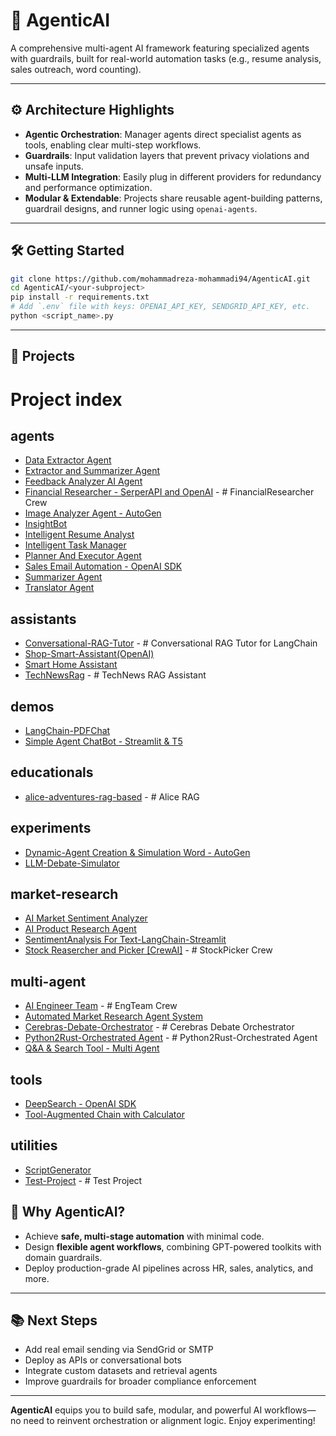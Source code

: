 # 🚀 AgenticAI

A comprehensive multi-agent AI framework featuring specialized agents with guardrails, built for real-world automation tasks (e.g., resume analysis, sales outreach, word counting).

---

## ⚙️ Architecture Highlights

* **Agentic Orchestration**: Manager agents direct specialist agents as tools, enabling clear multi-step workflows.
* **Guardrails**: Input validation layers that prevent privacy violations and unsafe inputs.
* **Multi-LLM Integration**: Easily plug in different providers for redundancy and performance optimization.
* **Modular & Extendable**: Projects share reusable agent-building patterns, guardrail designs, and runner logic using `openai-agents`.

---

## 🛠️ Getting Started

```bash
git clone https://github.com/mohammadreza-mohammadi94/AgenticAI.git
cd AgenticAI/<your-subproject>
pip install -r requirements.txt
# Add `.env` file with keys: OPENAI_API_KEY, SENDGRID_API_KEY, etc.
python <script_name>.py
```

---

## 📂 Projects
<!-- PROJECTS-INDEX-START -->

# Project index

## agents

- [Data Extractor Agent](projects/agents/Data%20Extractor%20Agent)
- [Extractor and Summarizer Agent](projects/agents/Extractor%20and%20Summarizer%20Agent)
- [Feedback Analyzer AI Agent](projects/agents/Feedback%20Analyzer%20AI%20Agent)
- [Financial Researcher - SerperAPI and OpenAI](projects/agents/Financial%20Researcher%20-%20SerperAPI%20and%20OpenAI) - # FinancialResearcher Crew
- [Image Analyzer Agent - AutoGen](projects/agents/Image%20Analyzer%20Agent%20-%20AutoGen)
- [InsightBot](projects/agents/InsightBot)
- [Intelligent Resume Analyst](projects/agents/Intelligent%20Resume%20Analyst)
- [Intelligent Task Manager](projects/agents/Intelligent%20Task%20Manager)
- [Planner And Executor Agent](projects/agents/Planner%20And%20Executor%20Agent)
- [Sales Email Automation - OpenAI SDK](projects/agents/Sales%20Email%20Automation%20-%20OpenAI%20SDK)
- [Summarizer Agent](projects/agents/Summarizer%20Agent)
- [Translator Agent](projects/agents/Translator%20Agent)


## assistants

- [Conversational-RAG-Tutor](projects/assistants/Conversational-RAG-Tutor) - # Conversational RAG Tutor for LangChain
- [Shop-Smart-Assistant(OpenAI)](projects/assistants/Shop-Smart-Assistant%28OpenAI%29)
- [Smart Home Assistant](projects/assistants/Smart%20Home%20Assistant)
- [TechNewsRag](projects/assistants/TechNewsRag) - # TechNews RAG Assistant


## demos

- [LangChain-PDFChat](projects/demos/LangChain-PDFChat)
- [Simple Agent ChatBot - Streamlit & T5](projects/demos/Simple%20Agent%20ChatBot%20-%20Streamlit%20%26%20T5)


## educationals

- [alice-adventures-rag-based](projects/educationals/alice-adventures-rag-based) - # Alice RAG


## experiments

- [Dynamic-Agent Creation & Simulation Word - AutoGen](projects/experiments/Dynamic-Agent%20Creation%20%26%20Simulation%20Word%20-%20AutoGen)
- [LLM-Debate-Simulator](projects/experiments/LLM-Debate-Simulator)


## market-research

- [AI Market Sentiment Analyzer](projects/market-research/AI%20Market%20Sentiment%20Analyzer)
- [AI Product Research Agent](projects/market-research/AI%20Product%20Research%20Agent)
- [SentimentAnalysis For Text-LangChain-Streamlit](projects/market-research/SentimentAnalysis%20For%20Text-LangChain-Streamlit)
- [Stock Reasercher and Picker \[CrewAI\]](projects/market-research/Stock%20Reasercher%20and%20Picker%20%5BCrewAI%5D) - # StockPicker Crew


## multi-agent

- [AI Engineer Team](projects/multi-agent/AI%20Engineer%20Team) - # EngTeam Crew
- [Automated Market Research Agent System](projects/multi-agent/Automated%20Market%20Research%20Agent%20System)
- [Cerebras-Debate-Orchestrator](projects/multi-agent/Cerebras-Debate-Orchestrator) - # Cerebras Debate Orchestrator
- [Python2Rust-Orchestrated Agent](projects/multi-agent/Python2Rust-Orchestrated%20Agent) - # Python2Rust-Orchestrated Agent
- [Q&A & Search Tool - Multi Agent](projects/multi-agent/Q%26A%20%26%20Search%20Tool%20-%20Multi%20Agent)


## tools

- [DeepSearch - OpenAI SDK](projects/tools/DeepSearch%20-%20OpenAI%20SDK)
- [Tool-Augmented Chain with Calculator](projects/tools/Tool-Augmented%20Chain%20with%20Calculator)


## utilities

- [ScriptGenerator](projects/utilities/ScriptGenerator)
- [Test-Project](projects/utilities/Test-Project) - # Test Project

<!-- PROJECTS-INDEX-END -->


## 🌟 Why AgenticAI?

* Achieve **safe, multi-stage automation** with minimal code.
* Design **flexible agent workflows**, combining GPT-powered toolkits with domain guardrails.
* Deploy production-grade AI pipelines across HR, sales, analytics, and more.

---

## 📚 Next Steps

* Add real email sending via SendGrid or SMTP
* Deploy as APIs or conversational bots
* Integrate custom datasets and retrieval agents
* Improve guardrails for broader compliance enforcement

---

**AgenticAI** equips you to build safe, modular, and powerful AI workflows—no need to reinvent orchestration or alignment logic. Enjoy experimenting!
